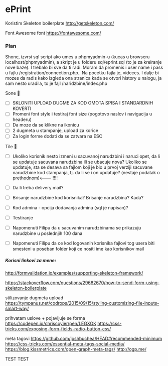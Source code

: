 # ePrint

Koristim Skeleton boilerplate
http://getskeleton.com/

Font Awesome font
https://fontawesome.com/

### Plan

Shone, izvrsi sql script ako umes u phpmyadmin-u (kucas u browseru localhost/phpmyadmin), a skript je u folderu sql/eprint.sql
(to je za kreiranje nove baze). I trebalo bi sve da ti radi. Moram da promenis i user name i pass u fajlu /registration/connection.php..
Na pocetku fajla je, videces. 
I dalje bi mozes da radis kako izgleda ona stranica kada se otvori history u nalogu, ja sam nesto uradila, to je fajl /naridzbine/index.php

Sone :baby_chick:
- [ ] SKLONITI UPLOAD DUGME ZA KOD OMOTA SPISA I STANDARDNIH KOVERTI
- [ ] Promeni font style i testiraj font size (pogotovo naslov i navigacija u headeru)
- [ ] Da moze da se klikne na ikonicu
- [ ] 2 dugmeta u stampanje, upload za korice
- [ ] Za login forme dodati da se zatvara na ESC

Tile :rabbit:
- [ ] Ukoliko korisnik nesto izmeni u sacuvanoj narudzbini i naruci opet, da li se updatuje sacuvana narudzbina ili se ubacuje nova?
		Ukoliko se updatuje, sta se desava sa fajlom koji je bio u prvoj verziji sacuvane narudzbine kod stampanja, tj. da li 
		se i on updatuje? (nestaje podatak o prethodnom)<--- !!!!
- [ ] Da li treba delivery mail?
- [ ] Brisanje narudzbine kod korisnika? Brisanje narudzbina? Kada?
- [ ] Kod admina - opcija dodavanja admina (sql je napisan)?
- [ ] Testiranje
- [ ] Napomenuti Filipu da u sacuvanim narudzbinama se prikazuju narudzbine u poslednjih 100 dana
- [ ] Napomenuti Filipu da ce kod logovanih korisnika fajlovi tog usera biti smesteni u poseban folder koji ce nositi ime
		kao korisnikov mail


##### Korisni linkovi za mene:
http://formvalidation.io/examples/supporting-skeleton-framework/

https://stackoverflow.com/questions/29682670/how-to-send-form-using-skeleton-boilerplate

stilizovanje dugmeta upload
https://tympanus.net/codrops/2015/09/15/styling-customizing-file-inputs-smart-way/

prihvatam uslove + pojavljuje se forma
https://codepen.io/chriscoyier/pen/LEGXOK
https://css-tricks.com/exposing-form-fields-radio-button-css/

meta tagovi
https://github.com/joshbuchea/HEAD#recommended-minimum
https://css-tricks.com/essential-meta-tags-social-media/
https://blog.kissmetrics.com/open-graph-meta-tags/
http://ogp.me/


TEST TEST